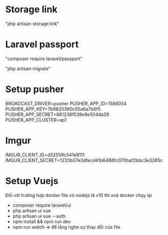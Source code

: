# Storage link
"php artisan storage:link"
# Laravel passport
"composer require laravel/passport"

"php artisan migrate"

# Setup pusher 

BROADCAST_DRIVER=pusher
PUSHER_APP_ID=1586054
PUSHER_APP_KEY=7b9820360c55a6a7b6f5
PUSHER_APP_SECRET=881238f538e9e504da29
PUSHER_APP_CLUSTER=ap1 

# Imgur
IMGUR_CLIENT_ID=d32559c541e9111
IMGUR_CLIENT_SECRET=1220b07e3dfecd41b6486fc070baf2bbc3e3265c

# Setup Vuejs
Đối với trường hợp docker file có nodejs là v10 thì xoá docker chạy lại
- composer require laravel/ui
- php artisan ui vue
- php artisan ui vue --auth
- npm install && npm run dev
- npm run watch => để lắng nghe sự thay đổi của file
